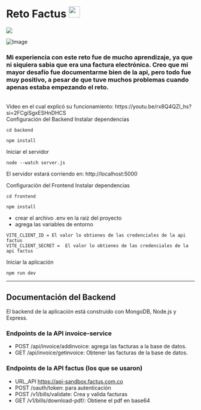 # Reto Factus <img src = "https://raw.githubusercontent.com/MartinHeinz/MartinHeinz/master/wave.gif" width = 30px> 
<p>
  <a href="https://github.com/DenverCoder1/readme-typing-svg"><img src="https://readme-typing-svg.herokuapp.com?&font=IBM+Plex+Sans&color=abcdef&size=20&lines=Welcome" /></a>
</p>

![Image](https://github.com/user-attachments/assets/0c9738b3-0858-411a-8e20-fb2b5492851a)

<h3>Mi experiencia con este reto fue de mucho aprendizaje, ya que ni siquiera sabia que era una factura electrónica. Creo que mi mayor desafío fue documentarme bien de la api, pero todo fue muy positivo, a pesar de que tuve muchos problemas cuando apenas estaba empezando el reto. </h3>
<br>
Video en el cual explicó su funcionamiento: https://youtu.be/rx8Q4QZl_hs?si=2FCgiSgxESHnDHCS
<br>
Configuración del Backend
Instalar dependencias

```
cd backend
```
```
npm install
```

Iniciar el servidor
```
node --watch server.js
```
El servidor estará corriendo en: http://localhost:5000

Configuración del Frontend
Instalar dependencias
```
cd frontend
```
```
npm install
```
- crear el archivo .env en la raiz del proyecto
- agrega las variables de entorno
```
VITE_CLIENT_ID = El valor lo obtienes de las credenciales de la api factus
VITE_CLIENT_SECRET =  El valor lo obtienes de las credenciales de la api factus
```
Iniciar la aplicación
```
npm run dev
```
***
<h2>Documentación del Backend</h2>
El backend de la aplicación está construido con MongoDB, Node.js y Express.
<h3>Endpoints de la API invoice-service</h3>

- POST /api/invoice/addinvoice: agrega las facturas a la base de datos.
- GET /api/invoice/getinvoice: Obtener las facturas de la base de datos.

<h3>Endpoints de la API factus (los que se usaron)</h3>

- URL_API https://api-sandbox.factus.com.co
- POST /oauth/token: para autenticación
- POST /v1/bills/validate: Crea y valida facturas
- GET /v1/bills/download-pdf/: Obtiene el pdf en base64



